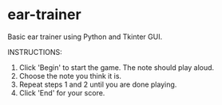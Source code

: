 # ear-trainer

Basic ear trainer using Python and Tkinter GUI.

INSTRUCTIONS:
1. Click 'Begin' to start the game. The note should play aloud. 
2. Choose the note you think it is.
3. Repeat steps 1 and 2 until you are done playing.
4. Click 'End' for your score. 

